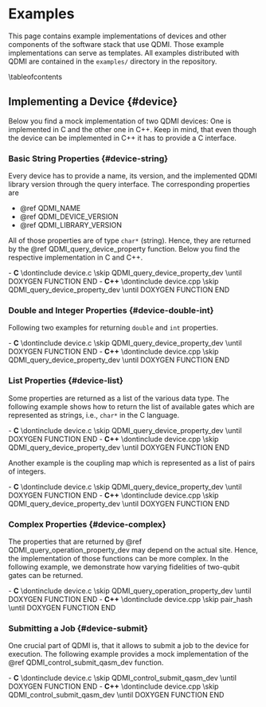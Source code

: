 # Examples

<!-- IMPORTANT: Keep the line above as the first line. -->
<!-- This file is a static page and included in the ./CMakeLists.txt file. -->

This page contains example implementations of devices and other components of the software stack
that use QDMI. Those example implementations can serve as templates. All examples distributed with
QDMI are contained in the `examples/` directory in the repository.

\tableofcontents

## Implementing a Device {#device}

Below you find a mock implementation of two QDMI devices: One is implemented in C and the other one
in C++. Keep in mind, that even though the device can be implemented in C++ it has to provide a C
interface.

### Basic String Properties {#device-string}

Every device has to provide a name, its version, and the implemented QDMI library version through
the query interface. The corresponding properties are

- @ref QDMI_NAME
- @ref QDMI_DEVICE_VERSION
- @ref QDMI_LIBRARY_VERSION

All of those properties are of type `char*` (string). Hence, they are returned by the @ref
QDMI_query_device_property function. Below you find the respective implementation in C and C++.

<!-- prettier-ignore-start -->
<div class="tabbed">
- <b class="tab-title">C</b>
  \dontinclude device.c
  \skip QDMI_query_device_property_dev
  \until DOXYGEN FUNCTION END
- <b class="tab-title">C++</b>
  \dontinclude device.cpp
  \skip QDMI_query_device_property_dev
  \until DOXYGEN FUNCTION END
</div>
<!-- prettier-ignore-end -->

### Double and Integer Properties {#device-double-int}

Following two examples for returning `double` and `int` properties.

<!-- prettier-ignore-start -->
<div class="tabbed">
- <b class="tab-title">C</b>
  \dontinclude device.c
  \skip QDMI_query_device_property_dev
  \until DOXYGEN FUNCTION END
- <b class="tab-title">C++</b>
  \dontinclude device.cpp
  \skip QDMI_query_device_property_dev
  \until DOXYGEN FUNCTION END
</div>
<!-- prettier-ignore-end -->

### List Properties {#device-list}

Some properties are returned as a list of the various data type. The following example shows how to
return the list of available gates which are represented as strings, i.e., `char*` in the C
language.

<!-- prettier-ignore-start -->
<div class="tabbed">
- <b class="tab-title">C</b>
  \dontinclude device.c
  \skip QDMI_query_device_property_dev
  \until DOXYGEN FUNCTION END
- <b class="tab-title">C++</b>
  \dontinclude device.cpp
  \skip QDMI_query_device_property_dev
  \until DOXYGEN FUNCTION END
</div>
<!-- prettier-ignore-end -->

Another example is the coupling map which is represented as a list of pairs of integers.

<!-- prettier-ignore-start -->
<div class="tabbed">
- <b class="tab-title">C</b>
  \dontinclude device.c
  \skip QDMI_query_device_property_dev
  \until DOXYGEN FUNCTION END
- <b class="tab-title">C++</b>
  \dontinclude device.cpp
  \skip QDMI_query_device_property_dev
  \until DOXYGEN FUNCTION END
</div>
<!-- prettier-ignore-end -->

### Complex Properties {#device-complex}

The properties that are returned by @ref QDMI_query_operation_property_dev may depend on the actual
site. Hence, the implementation of those functions can be more complex. In the following example, we
demonstrate how varying fidelities of two-qubit gates can be returned.

<!-- prettier-ignore-start -->
<div class="tabbed">
- <b class="tab-title">C</b>
  \dontinclude device.c
  \skip QDMI_query_operation_property_dev
  \until DOXYGEN FUNCTION END
- <b class="tab-title">C++</b>
  \dontinclude device.cpp
  \skip pair_hash
  \until DOXYGEN FUNCTION END
</div>
<!-- prettier-ignore-end -->

### Submitting a Job {#device-submit}

One crucial part of QDMI is, that it allows to submit a job to the device for execution. The
following example provides a mock implementation of the @ref QDMI_control_submit_qasm_dev function.

<!-- prettier-ignore-start -->
<div class="tabbed">
- <b class="tab-title">C</b>
  \dontinclude device.c
  \skip QDMI_control_submit_qasm_dev
  \until DOXYGEN FUNCTION END
- <b class="tab-title">C++</b>
  \dontinclude device.cpp
  \skip QDMI_control_submit_qasm_dev
  \until DOXYGEN FUNCTION END
</div>
<!-- prettier-ignore-end -->
